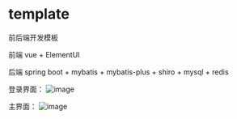 # template
前后端开发模板

前端 vue + ElementUI

后端 spring boot + mybatis + mybatis-plus + shiro + mysql + redis 

登录界面：
![image](https://user-images.githubusercontent.com/59465104/177354159-257e4e42-1392-420f-a121-5af7926b02ed.png)

主界面：
![image](https://user-images.githubusercontent.com/59465104/177354358-e0361c05-445c-4c21-be8a-3140bec6c072.png)
